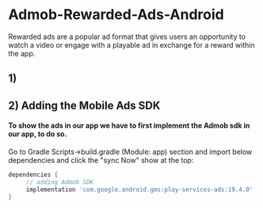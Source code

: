 # Admob-Rewarded-Ads-Android
Rewarded ads are a popular ad format that gives users an opportunity to watch a video or engage with a playable ad in exchange for a reward within the app.

## 1) 

## 2) Adding the Mobile Ads SDK
#### To show the ads in our app we have to first implement the Admob sdk in our app, to do so.

Go to Gradle Scripts->build.gradle (Module: app) section and import below dependencies and click the "sync Now" show at the top:

```gradle
dependencies {
     // adding Admob SDK
     implementation 'com.google.android.gms:play-services-ads:19.4.0'
}
```
